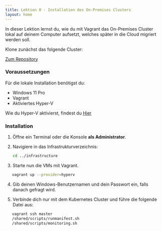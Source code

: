 ```yaml
---
title: Lektion 0 - Installation des On-Premises Clusters
layout: home
---
```


In dieser Lektion lernst du, wie du mit Vagrant das On-Premises Cluster lokal auf deinem Computer aufsetzt, welches später in die Cloud migriert werden soll.

Klone zunächst das folgende Cluster:

[Zum Repository](https://github.com/K8s-Migration-Training/infrastructure)

### Voraussetzungen

Für die lokale Installation benötigst du:

- Windows 11 Pro
- Vagrant
- Aktiviertes Hyper-V

Wie du Hyper-V aktivierst, findest du [Hier](https://learn.microsoft.com/de-de/windows-server/virtualization/hyper-v/get-started/install-hyper-v?tabs=powershell&pivots=windows)

### Installation

1. Öffne ein Terminal oder die Konsole **als Administrator**.
2. Navigiere in das Infrastrukturverzeichnis:

   ```bash
   cd ../infrastructure
   ```

3. Starte nun die VMs mit Vagrant.

```bash
   vagrant up --provider=hyperv
```

4. Gib deinen Windows-Benutzernamen und dein Passwort ein, falls danach gefragt wird.

5. Verbinde dich nur mit dem Kubernetes Cluster und führe die folgende Datei aus:

```bash
   vagrant ssh master
   /shared/scripts/runmanifest.sh
   /shared/scripts/monitoring.sh
```
